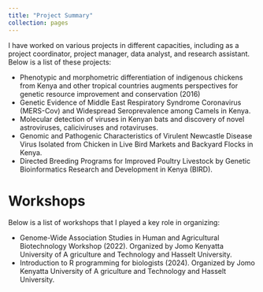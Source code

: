 ```yaml
---
title: "Project Summary"
collection: pages
---
```


I have worked on various projects in different capacities, including as a project coordinator, project manager, data analyst, and research assistant. Below is a list of these projects:
- Phenotypic and morphometric differentiation of indigenous chickens from Kenya and other tropical countries augments perspectives for genetic resource improvement and conservation (2016)
- Genetic Evidence of Middle East Respiratory Syndrome Coronavirus (MERS-Cov) and Widespread Seroprevalence among Camels in Kenya.
- Molecular detection of viruses in Kenyan bats and discovery of novel astroviruses, caliciviruses and rotaviruses.
- Genomic and Pathogenic Characteristics of Virulent Newcastle Disease Virus Isolated from Chicken in Live Bird Markets and Backyard Flocks in Kenya.
- Directed Breeding Programs for Improved Poultry Livestock by Genetic Bioinformatics Research and Development in Kenya (BIRD).

Workshops
======

Below is a list of workshops that I played a key role in organizing:
- Genome-Wide Association Studies in Human and Agricultural Biotechnology Workshop (2022). Organized by Jomo Kenyatta University of A griculture and Technology and Hasselt University.
- Introduction to R programming for biologists (2024). Organized by Jomo Kenyatta University of A griculture and Technology and Hasselt University. 


